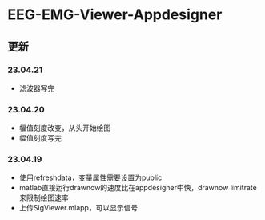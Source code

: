 # EEG-EMG-Viewer-Appdesigner
## 更新
### 23.04.21
- 滤波器写完

### 23.04.20
- 幅值刻度改变，从头开始绘图
- 幅值刻度写完

### 23.04.19
- 使用refreshdata，变量属性需要设置为public
- matlab直接运行drawnow的速度比在appdesigner中快，drawnow limitrate来限制绘图速率
- 上传SigViewer.mlapp，可以显示信号